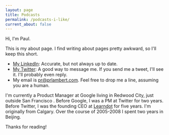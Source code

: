 ```yaml
---
layout: page
title: Podcasts
permalink: /podcasts-i-like/
current_about: false
---
```



Hi, I'm Paul. 

This is my about page. I find writing about pages pretty awkward, so I'll keep this short. 

* [My LinkedIn](https://www.linkedin.com/in/paulrolandlambert/): Accurate, but not always up to date. 
* [My Twitter](https://twitter.com/prlambert): A good way to message me. If you send me a tweet, I'll see it. I'll probably even reply.
* My email is pr@prlambert.com. Feel free to drop me a line, assuming you are a human. 

I'm currently a Product Manager at Google living in Redwood City, just outside San Francisco . Before Google, I was a PM at Twitter for two years. Before Twitter, I was the founding CEO at [Learndot](http://www.learndot.com/) for five years. I'm originally from Calgary. Over the course of 2005-2008 I spent two years in Beijing. 

Thanks for reading!

